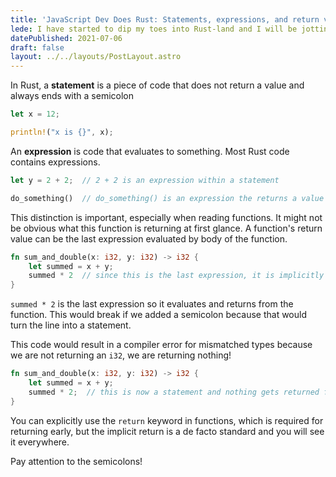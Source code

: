 ```yaml
---
title: 'JavaScript Dev Does Rust: Statements, expressions, and return values'
lede: I have started to dip my toes into Rust-land and I will be jotting down some of my aha’s and gotchas, like this example!
datePublished: 2021-07-06
draft: false
layout: ../../layouts/PostLayout.astro
---
```


In Rust, a **statement** is a piece of code that does not return a value and always ends with a semicolon

```rust
let x = 12;

println!("x is {}", x);
```

An **expression** is code that evaluates to something. Most Rust code contains expressions.

```rust
let y = 2 + 2;  // 2 + 2 is an expression within a statement

do_something()  // do_something() is an expression the returns a value
```

This distinction is important, especially when reading functions. It might not be obvious what this function is returning at first glance. A function's return value can be the last expression evaluated by body of the function.

```rust
fn sum_and_double(x: i32, y: i32) -> i32 {
	let summed = x + y;
	summed * 2  // since this is the last expression, it is implicitly returned
}
```

`summed * 2` is the last expression so it evaluates and returns from the function. This would break if we added a semicolon because that would turn the line into a statement.

This code would result in a compiler error for mismatched types because we are not returning an `i32`, we are returning nothing!

```rust
fn sum_and_double(x: i32, y: i32) -> i32 {
	let summed = x + y;
	summed * 2;  // this is now a statement and nothing gets returned from the function!
}
```

You can explicitly use the `return` keyword in functions, which is required for returning early, but the implicit return is a de facto standard and you will see it everywhere.

Pay attention to the semicolons!
